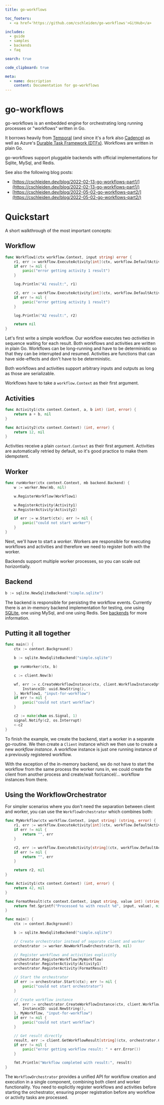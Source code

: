 ```yaml
---
title: go-workflows

toc_footers:
  - <a href='https://github.com/cschleiden/go-workflows'>GitHub</a>

includes:
  - guide
  - samples
  - backends
  - faq

search: true

code_clipboard: true

meta:
  - name: description
    content: Documentation for go-workflows
---
```


# go-workflows

go-workflows is an embedded engine for orchestrating long running processes or "workflows" written in Go.

It borrows heavily from [Temporal](https://github.com/temporalio/temporal) (and since it's a fork also [Cadence](https://github.com/uber/cadence)) as well as Azure's [Durable Task Framework (DTFx)](https://github.com/Azure/durabletask). Workflows are written in plain Go.

go-workflows support pluggable backends with official implementations for Sqlite, MySql, and Redis.

See also the following blog posts:

* [https://cschleiden.dev/blog/2022-02-13-go-workflows-part1/](https://cschleiden.dev/blog/2022-02-13-go-workflows-part1/)
* [https://cschleiden.dev/blog/2022-05-02-go-workflows-part2/](https://cschleiden.dev/blog/2022-05-02-go-workflows-part2/)

# Quickstart

A short walkthrough of the most important concepts:

## Workflow

```go
func Workflow1(ctx workflow.Context, input string) error {
	r1, err := workflow.ExecuteActivity[int](ctx, workflow.DefaultActivityOptions, Activity1, 35, 12).Get(ctx)
	if err != nil {
		panic("error getting activity 1 result")
	}

	log.Println("A1 result:", r1)

	r2, err := workflow.ExecuteActivity[int](ctx, workflow.DefaultActivityOptions, Activity2).Get(ctx)
	if err != nil {
		panic("error getting activity 1 result")
	}

	log.Println("A2 result:", r2)

	return nil
}
```

Let's first write a simple workflow. Our workflow executes two _activities_ in sequence waiting for each result. Both workflows and activities are written in plain Go. Workflows can be long-running and have to be deterministic so that they can be interrupted and resumed. Activities are functions that can have side-effects and don't have to be deterministic.

Both workflows and activities support arbitrary inputs and outputs as long as those are serializable.

Workflows have to take a `workflow.Context` as their first argument.

## Activities

```go
func Activity1(ctx context.Context, a, b int) (int, error) {
	return a + b, nil
}

func Activity2(ctx context.Context) (int, error) {
	return 12, nil
}
```

Activities receive a plain `context.Context` as their first argument. Activities are automatically retried by default, so it's good practice to make them idempotent.

## Worker

```go
func runWorker(ctx context.Context, mb backend.Backend) {
	w := worker.New(mb, nil)

	w.RegisterWorkflow(Workflow1)

	w.RegisterActivity(Activity1)
	w.RegisterActivity(Activity2)

	if err := w.Start(ctx); err != nil {
		panic("could not start worker")
	}
}
```

Next, we'll have to start a _worker_. Workers are responsible for executing workflows and activities and therefore we need to register both with the worker.

Backends support multiple worker processes, so you can scale out horizontially.

## Backend

```go
b := sqlite.NewSqliteBackend("simple.sqlite")
```

The backend is responsible for persisting the workflow events. Currently there is an in-memory backend implementation for testing, one using [SQLite](http://sqlite.org), one using MySql, and one using Redis. See [backends](#backends) for more information.

## Putting it all together

```go
func main() {
	ctx := context.Background()

	b := sqlite.NewSqliteBackend("simple.sqlite")

	go runWorker(ctx, b)

	c := client.New(b)

	wf, err := c.CreateWorkflowInstance(ctx, client.WorkflowInstanceOptions{
		InstanceID: uuid.NewString(),
	}, Workflow1, "input-for-workflow")
	if err != nil {
		panic("could not start workflow")
	}

	c2 := make(chan os.Signal, 1)
	signal.Notify(c2, os.Interrupt)
	<-c2
}
```

To finish the example, we create the backend, start a worker in a separate go-routine. We then create a `Client` instance which we then  use to create a new _workflow instance_. A workflow instance is just one running instance of a previously registered workflow.

With the exception of the in-memory backend, we do not have to start the workflow from the same process the worker runs in, we could create the client from another process and create/wait for/cancel/... workflow instances from there.

## Using the WorkflowOrchestrator

For simpler scenarios where you don't need the separation between client and worker, you can use the `WorkflowOrchestrator` which combines both:

```go
func MyWorkflow(ctx workflow.Context, input string) (string, error) {
	r1, err := workflow.ExecuteActivity[int](ctx, workflow.DefaultActivityOptions, Activity1).Get(ctx)
	if err != nil {
		return "", err
	}

	r2, err := workflow.ExecuteActivity[string](ctx, workflow.DefaultActivityOptions, FormatResult, input, r1).Get(ctx)
	if err != nil {
		return "", err
	}

	return r2, nil
}

func Activity1(ctx context.Context) (int, error) {
	return 42, nil
}

func FormatResult(ctx context.Context, input string, value int) (string, error) {
	return fmt.Sprintf("Processed %s with result %d", input, value), nil
}

func main() {
	ctx := context.Background()

	b := sqlite.NewSqliteBackend("simple.sqlite")

	// Create orchestrator instead of separate client and worker
	orchestrator := worker.NewWorkflowOrchestrator(b, nil)

	// Register workflows and activities explicitly
	orchestrator.RegisterWorkflow(MyWorkflow)
	orchestrator.RegisterActivity(Activity1)
	orchestrator.RegisterActivity(FormatResult)

	// Start the orchestrator
	if err := orchestrator.Start(ctx); err != nil {
		panic("could not start orchestrator")
	}

	// Create workflow instance
	wf, err := orchestrator.CreateWorkflowInstance(ctx, client.WorkflowInstanceOptions{
		InstanceID: uuid.NewString(),
	}, MyWorkflow, "input-for-workflow")
	if err != nil {
		panic("could not start workflow")
	}

	// Get result directly
	result, err := client.GetWorkflowResult[string](ctx, orchestrator.Client, wf, 5*time.Second)
	if err != nil {
		panic("error getting workflow result: " + err.Error())
	}

	fmt.Println("Workflow completed with result:", result)
}
```

The `WorkflowOrchestrator` provides a unified API for workflow creation and execution in a single component, combining both client and worker functionality. You need to explicitly register workflows and activities before starting the orchestrator, ensuring proper registration before any workflow or activity tasks are processed.
